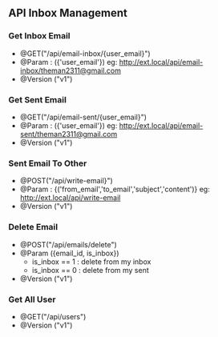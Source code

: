 ## API Inbox Management

### Get Inbox Email

 * @GET("/api/email-inbox/{user_email}")
 * @Param : ({'user_email'}) eg: http://ext.local/api/email-inbox/theman2311@gmail.com
 * @Version ("v1")

### Get Sent Email

 * @GET("/api/email-sent/{user_email}")
 * @Param : ({'user_email'}) eg: http://ext.local/api/email-sent/theman2311@gmail.com
 * @Version ("v1")


### Sent Email To Other
 * @POST("/api/write-email}")
 * @Param : {('from_email','to_email','subject','content')} eg: http://ext.local/api/write-email
 * @Version ("v1")


### Delete Email
  * @POST("/api/emails/delete")
  * @Param ({email_id, is_inbox})
    * is_inbox == 1 : delete from my inbox
    * is_inbox == 0 : delete from my sent
  * @Version ("v1")

### Get All User
   * @GET("/api/users")
   * @Version ("v1")